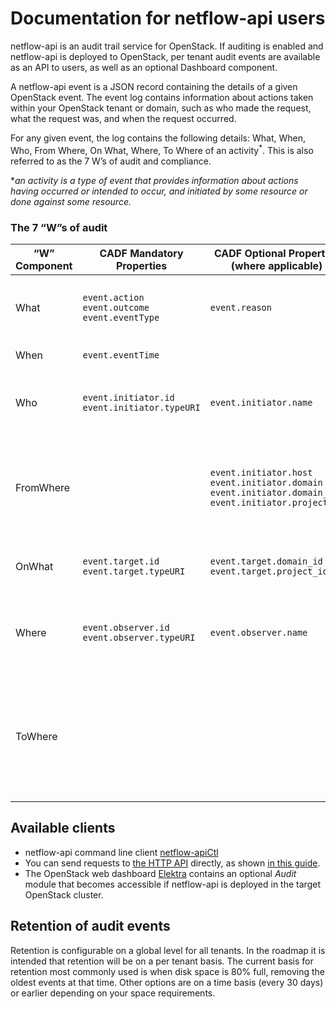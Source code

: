 # Documentation for netflow-api users

netflow-api is an audit trail service for OpenStack. If auditing is enabled and netflow-api is deployed to OpenStack, per tenant 
audit events are available as an API to users, as well as an optional Dashboard component.

A netflow-api event is a JSON record containing the details of a given OpenStack event. The event log contains
information about actions taken within your OpenStack tenant or domain, such as who made the request, 
what the request was, and when the request occurred.

For any given event, the log contains the following details: What, When, Who, From Where, On What, Where, To Where of an activity<sup>*</sup>. This is also referred to as the 7 W’s of audit and compliance.

&ast;*an activity is a type of event that provides information about actions having occurred or intended to occur, and initiated by some resource or done against some resource.*

### The 7 “W”s of audit

| “W” Component | CADF Mandatory Properties  | CADF Optional Properties (where applicable) | Description |
| --- | --- | --- | --- |
| What | `event.action`<br>`event.outcome`<br>`event.eventType` | `event.reason` | “what” activity occurred; “what” was the result. |
| When | `event.eventTime` || “when” did it happen. |
| Who | `event.initiator.id`<br>`event.initiator.typeURI` | `event.initiator.name` | “who” (person or service) initiated the action. |
| FromWhere || `event.initiator.host`<br>`event.initiator.domain`<br>`event.initiator.domain_id`<br>`event.initiator.project_id` | "FromWhere" provides information describing where the action was initiated from. |
| OnWhat | `event.target.id`<br>`event.target.typeURI`  | `event.target.domain_id`<br>`event.target.project_id` | “onWhat” resource did the activity target. |
| Where | `event.observer.id`<br>`event.observer.typeURI` | `event.observer.name` | “where” did the activity get observed (reported), or modified in some way. |
| ToWhere ||| "ToWhere" provides information describing where the target resource that is affected by the action is located. |


## Available clients

* netflow-api command line client [netflow-apiCtl](https://github.com/notque/netflow-api-ctl)
* You can send requests to [the HTTP API](./netflow-api-v1-reference.md) directly, as shown [in this guide](./api-example.md).
* The OpenStack web dashboard [Elektra](https://github.com/notque/elektra) contains an optional *Audit*
  module that becomes accessible if netflow-api is deployed in the target OpenStack cluster.

## Retention of audit events

Retention is configurable on a global level for all tenants. In the roadmap it is intended that retention will be
on a per tenant basis. The current basis for retention most commonly used is when disk space is 80% full, removing
the oldest events at that time. Other options are on a time basis (every 30 days) or earlier depending on your space
requirements.
